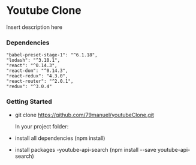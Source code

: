# Youtube Clone

Insert description here

### Dependencies

    "babel-preset-stage-1": "^6.1.18",
    "lodash": "^3.10.1",
    "react": "^0.14.3",
    "react-dom": "^0.14.3",
    "react-redux": "4.3.0",
    "react-router": "^2.0.1",
    "redux": "^3.0.4"

### Getting Started

- git clone https://github.com/79manuel/youtubeClone.git

  In your project folder:
  
- install all dependencies (npm install)
- install packages 
    -youtube-api-search (npm install --save youtube-api-search)

